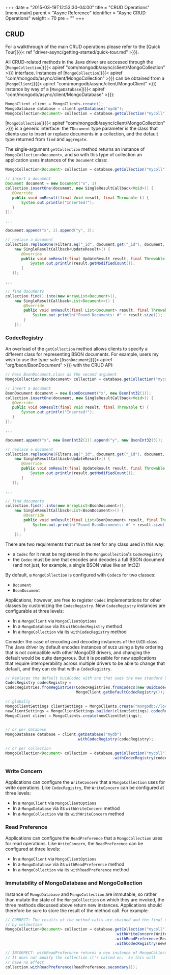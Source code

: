 +++
date = "2015-03-19T12:53:30-04:00"
title = "CRUD Operations"
[menu.main]
  parent = "Async Reference"
  identifier = "Async CRUD Operations"
  weight = 70
  pre = "<i class='fa'></i>"
+++


## CRUD

For a walkthrough of the main CRUD operations please refer to the [Quick Tour]({{< ref "driver-async/getting-started/quick-tour.md" >}}).

All CRUD-related methods in the Java driver are accessed through the 
[`MongoCollection`]({{< apiref "com/mongodb/async/client/MongoCollection" >}}) interface.  Instances of 
[`MongoCollection`]({{< apiref "com/mongodb/async/client/MongoCollection" >}}) can be obtained from a  
[`MongoClient`]({{< apiref "com/mongodb/async/client/MongoClient" >}}) instance by way of a
[`MongoDatabase`]({{< apiref "com/mongodb/async/client/MongoDatabase" >}}):

```java
MongoClient client = MongoClients.create();
MongoDatabase database = client.getDatabase("mydb");
MongoCollection<Document> collection = database.getCollection("mycoll");
```

[`MongoCollection`]({{< apiref "com/mongodb/async/client/MongoCollection" >}}) is a generic interface: the `TDocument` type parameter 
is the class that clients use to insert or replace documents in a collection, and the default type returned from `find` and `aggregate`.
 
The single-argument `getCollection` method returns an instance of `MongoCollection<Document>`, and so with this type of collection 
an application uses instances of the `Document` class:

```java
MongoCollection<Document> collection = database.getCollection("mycoll");

// insert a document
Document document = new Document("x", 1)
collection.insertOne(document, new SingleResultCallback<Void>() {
   @Override
   public void onResult(final Void result, final Throwable t) {
       System.out.println("Inserted!");
   }
});

...

document.append("x", 2).append("y", 3);

// replace a document
collection.replaceOne(Filters.eq("_id", document.get("_id"), document, 
    new SingleResultCallback<UpdateResult>() {
       @Override
       public void onResult(final UpdateResult result, final Throwable t) {
           System.out.println(result.getModifiedCount());
       }
   });

...

// find documents
collection.find().into(new ArrayList<Document>(), 
    new SingleResultCallback<List<Document>>() {
        @Override
        public void onResult(final List<Document> result, final Throwable t) {
            System.out.println("Found Documents: #" + result.size());
        }
    });
```

### CodecRegistry

An overload of the `getCollection` method allows clients to specify a different class for representing BSON documents.  For example, 
users my wish to use the type-safe [`BsonDocument`]({{< apiref "org/bson/BsonDocument" >}}) with the CRUD API:

```java
// Pass BsonDocument.class as the second argument
MongoCollection<BsonDocument> collection = database.getCollection("mycoll", BsonDocument.class);

// insert a document
BsonDocument document = new BsonDocument("x", new BsonInt32(1));
collection.insertOne(document, new SingleResultCallback<Void>() {
   @Override
   public void onResult(final Void result, final Throwable t) {
       System.out.println("Inserted!");
   }
});

...

document.append("x", new BsonInt32(2)).append("y", new BsonInt32(3));

// replace a document
collection.replaceOne(Filters.eq("_id", document.get("_id"), document, 
    new SingleResultCallback<UpdateResult>() {
       @Override
       public void onResult(final UpdateResult result, final Throwable t) {
           System.out.println(result.getModifiedCount());
       }
   });

...

// find documents
collection.find().into(new ArrayList<BsonDocument>(), 
    new SingleResultCallback<List<BsonDocument>>() {
        @Override
        public void onResult(final List<BsonDocument> result, final Throwable t) {
            System.out.println("Found BsonDocuments: #" + result.size());
        }
    });
```

There are two requirements that must be met for any class used in this way:

- a `Codec` for it must be registered in the `MongoCollection`'s `CodecRegistry`
- the `Codec` must be one that encodes and decodes a full BSON document (and not just, for example, a single BSON value like an Int32)

By default, a `MongoCollection` is configured with `Codec`s for two classes:
 
- `Document`
- `BsonDocument`

Applications, however, are free to register `Codec` implementations for other classes by customizing the `CodecRegistry`.  New 
`CodecRegistry` instances are configurable at three levels:

- In a `MongoClient` via `MongoClientOptions`
- In a `MongoDatabase` via its `withCodecRegistry` method
- In a `MongoCollection` via its `withCodecRegistry` method

Consider the case of encoding and decoding instances of the `UUID` class.  The Java driver by default encodes instances of `UUID` using a
byte ordering that is not compatible with other MongoDB drivers, and changing the default would be quite dangerous.  But it is 
possible for new applications that require interoperability across multiple drivers to be able to change that default, and they can do 
that with a `CodecRegistry`.   

```java
// Replaces the default UuidCodec with one that uses the new standard UUID representation
CodecRegistry codecRegistry = 
CodecRegistries.fromRegistries(CodecRegistries.fromCodecs(new UuidCodec(UuidRepresentation.STANDARD)),
                               MongoClient.getDefaultCodecRegistry());

// globally
MongoClientSettings clientSettings = MongoClients.create("mongodb://localhost").getSettings();
newClientSettings = MongoClientSettings.builder(clientSettings).codecRegistry(codecRegistry).build();
MongoClient client = MongoClients.create(newClientSettings);
 

// or per database
MongoDatabase database = client.getDatabase("mydb")
                               .withCodecRegistry(codecRegistry);

// or per collection
MongoCollection<Document> collection = database.getCollection("mycoll")
                                               .withCodecRegistry(codecRegistry);
```


### Write Concern

Applications can configure the `WriteConcern` that a `MongoCollection` uses for write operations.  Like `CodecRegistry`, the 
`WriteConcern` can be configured at three levels:

- In a `MongoClient` via `MongoClientOptions`
- In a `MongoDatabase` via its `withWriteConcern` method
- In a `MongoCollection` via its `withWriteConcern` method


### Read Preference

Applications can configure the `ReadPreference` that a `MongoCollection` uses for read operations.  Like `WriteConcern`, the 
`ReadPreference` can be configured at three levels:

- In a `MongoClient` via `MongoClientOptions`
- In a `MongoDatabase` via its `withReadPreference` method
- In a `MongoCollection` via its `withReadPreference` method

### Immutability of MongoDatabase and MongoCollection

Instance of `MongoDatabase` and `MongoCollection` are immutable, so rather than mutate the state of the `MongoCollection` on which they
are invoked, the three methods discussed above return new instances.  Applications should therefore be sure to store the result of the 
method call.  For example:

```java
// CORRECT: The results of the method calls are chained and the final one is referenced 
// by collection 
MongoCollection<Document> collection = database.getCollection("mycoll")
                                                .withWriteConcern(WriteConcern.JOURNALED)
                                                .withReadPreference(ReadPreference.primary())
                                                .withCodecRegistry(newRegistry);

// INCORRECT: withReadPreference returns a new instance of MongoCollection
// It does not modify the collection it's called on.  So this will
// have no effect
collection.withReadPreference(ReadPreference.secondary());
```
